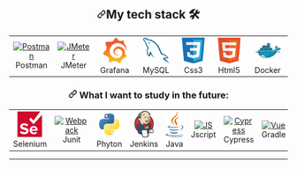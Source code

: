  <h2 align="center" dir="auto"><a id="user-content-my-tech-stack--" class="anchor" aria-hidden="true" href="#my-tech-stack--"><svg class="octicon octicon-link" viewBox="0 0 16 16" version="1.1" width="16" height="16" aria-hidden="true"><path fill-rule="evenodd" d="M7.775 3.275a.75.75 0 001.06 1.06l1.25-1.25a2 2 0 112.83 2.83l-2.5 2.5a2 2 0 01-2.83 0 .75.75 0 00-1.06 1.06 3.5 3.5 0 004.95 0l2.5-2.5a3.5 3.5 0 00-4.95-4.95l-1.25 1.25zm-4.69 9.64a2 2 0 010-2.83l2.5-2.5a2 2 0 012.83 0 .75.75 0 001.06-1.06 3.5 3.5 0 00-4.95 0l-2.5 2.5a3.5 3.5 0 004.95 4.95l1.25-1.25a.75.75 0 00-1.06-1.06l-1.25 1.25a2 2 0 01-2.83 0z"></path></svg></a><a id="user-content-my-tech-stack--" href="#my-tech-stack--"></a>My tech stack <g-emoji class="g-emoji" alias="hammer_and_wrench" fallback-src="https://github.githubassets.com/images/icons/emoji/unicode/1f6e0.png">🛠</g-emoji> </h2>
 
 <div align="center" dir="auto">
<table width="100%">
  <tbody><tr>
  <td align="center" width="96">
      <a href="#gregory2604">
        <img src="https://camo.githubusercontent.com/dd9cb08466903f5ce13b64b9e58d6e7400cb39b16e1a44c99fa737c603c51753/68747470733a2f2f696d672e736869656c64732e696f2f62616467652f506f73746d616e2d4646364333373f7374796c653d666f722d7468652d6261646765266c6f676f3d706f73746d616e266c6f676f436f6c6f723d776869746529" width="45" height="45" alt="Postman" data-canonical-src="https://img.shields.io/badge/Postman-FF6C37?style=for-the-badge&amp;logo=postman&amp;logoColor=white)" style="max-width: 100%;">
      </a>
      <br>Postman
    </td>
     <td align="center" width="96">
      <a href="#gregory2604">
        <img src="https://camo.githubusercontent.com/752dabc7ca2275ee7a079fa24433ff2c6307eb4cddc541dfed60749f62772b41/68747470733a2f2f6a6d657465722e6170616368652e6f72672f696d616765732f6c6f676f2e737667" width="48" height="48" alt="JMeter" style="max-width: 100%;">
      </a>
      <br>JMeter
    </td>
    <td align="center" width="96">
      <a href="#gregory2604">
        <img src="https://raw.githubusercontent.com/devicons/devicon/master/icons/grafana/grafana-original.svg" width="48" height="48" alt="Grafana" style="max-width: 100%;">
      </a>
      <br>Grafana
    </td>
   <td align="center" width="96">
      <a href="#gregory2604">
        <img src="https://raw.githubusercontent.com/devicons/devicon/master/icons/mysql/mysql-original.svg" width="48" height="48" alt="MySQL" style="max-width: 100%;">
      </a>
      <br>MySQL
    </td>
     <td align="center" width="96"> 
      <a href="#gregory2604">
        <img src="https://github.com/devicons/devicon/raw/master/icons/css3/css3-original.svg" width="48" height="48" alt="Css3" style="max-width: 100%;">
      </a>
      <br>Css3
    </td>
    <td align="center" width="96">
      <a href="#gregory2604">
        <img src="https://github.com/devicons/devicon/raw/master/icons/html5/html5-original.svg" width="48" height="48" alt="HTML5" style="max-width: 100%;">
      </a>
      <br>Html5
    </td>
    <td align="center" width="96">
      <a href="#gregory2604">
        <img src="https://raw.githubusercontent.com/devicons/devicon/master/icons/docker/docker-original.svg" width="48" height="48" alt="Docker" style="max-width: 100%;">
      </a>
      <br>Docker
    </td>
  </tr> 
</tbody></table>
  </div>
  <h3 align="center" dir="auto"><a id="user-content--what-i-want-to-study-in-the-future" class="anchor" aria-hidden="true" href="#-what-i-want-to-study-in-the-future"><svg class="octicon octicon-link" viewBox="0 0 16 16" version="1.1" width="16" height="16" aria-hidden="true"><path fill-rule="evenodd" d="M7.775 3.275a.75.75 0 001.06 1.06l1.25-1.25a2 2 0 112.83 2.83l-2.5 2.5a2 2 0 01-2.83 0 .75.75 0 00-1.06 1.06 3.5 3.5 0 004.95 0l2.5-2.5a3.5 3.5 0 00-4.95-4.95l-1.25 1.25zm-4.69 9.64a2 2 0 010-2.83l2.5-2.5a2 2 0 012.83 0 .75.75 0 001.06-1.06 3.5 3.5 0 00-4.95 0l-2.5 2.5a3.5 3.5 0 004.95 4.95l1.25-1.25a.75.75 0 00-1.06-1.06l-1.25 1.25a2 2 0 01-2.83 0z"></path></svg></a><a id="user-content--what-i-want-to-study-in-the-future" href="#-what-i-want-to-study-in-the-future"></a> What I want to study in the future:</h3>
  
  <div align="center" dir="auto">
<table width="100%">
  <tbody><tr>
    <td align="center" width="96">
      <a href="#gregory2604">
        <img src="https://github.com/devicons/devicon/raw/master/icons/selenium/selenium-original.svg?ysclid=lao95d2uwg99281214" width="48" height="48" alt="Redux" style="max-width: 100%;">
      </a>
      <br>Selenium
    </td>
        <td align="center" width="96">
      <a href="#gregory2604">
        <img src="https://github.com/junit-team/junit4/raw/main/src/site/resources/images/junit-logo.png" width="48" height="48" alt="Webpack" style="max-width: 100%;">
      </a>
      <br>Junit
    </td>
        <td align="center" width="96">
      <a href="#teacher-cheater-stack">
        <img src="https://github.com/devicons/devicon/raw/master/icons/python/python-original.svg?ysclid=lao8mz4mjt107434508" width="48" height="48" alt="TypeScript" style="max-width: 100%;">
      </a>
      <br>Phyton
    </td>
        <td align="center" width="96">
      <a href="#teacher-cheater-stack">
        <img src="https://raw.githubusercontent.com/devicons/devicon/master/icons/jenkins/jenkins-original.svg" width="48" height="48" alt="MongoDB" style="max-width: 100%;">
      </a>
      <br>Jenkins
    </td>
        <td align="center" width="96">
      <a href="#teacher-cheater-stack">
        <img src="https://github.com/LukyVj/dev-logos/raw/master/java_logo.svg?ysclid=lao7qj4boc133511025" width="48" height="48" alt="NextJS" style="max-width: 100%;">
      </a>
      <br>Java
    </td>
        <td align="center" width="96">
      <a href="#teacher-cheater-stack">
        <img src="https://camo.githubusercontent.com/b4ff7f14956d1e50e56f37992f87c6a73166345ea928b6dbe1140db457b9707b/68747470733a2f2f75706c6f61642e77696b696d656469612e6f72672f77696b6970656469612f636f6d6d6f6e732f7468756d622f392f39392f556e6f6666696369616c5f4a6176615363726970745f6c6f676f5f322e7376672f3130323470782d556e6f6666696369616c5f4a6176615363726970745f6c6f676f5f322e7376672e706e67" width="48" height="48" alt="JS" style="max-width: 100%;">
      </a>
      <br>Jscript
    </td>
    <td align="center" width="96">
      <a href="#teacher-cheater-stack">
        <img src="https://github.com/cypress-io/cypress-icons/raw/master/src/icons/icon_48x48.png" width="48" height="48" alt="Cypress" style="max-width: 100%;">
      </a>
      <br>Cypress
     </td><td align="center" width="96">
      <a href="#teacher-cheater-stack">
        <img src="https://camo.githubusercontent.com/071595b0fe0ac08046e2eddca8c6f64ae763a9380fea3df7e1aa174685a61a92/68747470733a2f2f696d672e736869656c64732e696f2f62616467652f477261646c652d3032333033412e7376673f7374796c653d666f722d7468652d6261646765266c6f676f3d477261646c65266c6f676f436f6c6f723d7768697465" width="48" height="48" alt="Vue" data-canonical-src="https://img.shields.io/badge/Gradle-02303A.svg?style=for-the-badge&amp;logo=Gradle&amp;logoColor=white" style="max-width: 100%;">
      </a>
      <br>Gradle
    </td>
  </tr>
</tbody></table>
<hr>
</div>
